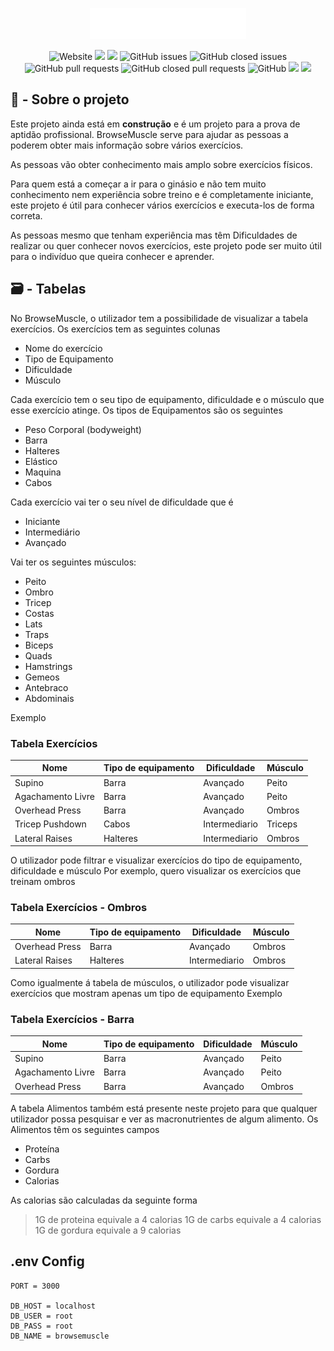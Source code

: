 
<p align="center">
  <img src="https://raw.githubusercontent.com/8fn/BrowseMuscle/master/views/assets/img/browsemuscle_light.png" width="250px" height="50px">
</p>
<div align="center">
 <img alt="Website" src="https://img.shields.io/website?url=http%3A%2F%2F35.178.127.12%3A3000%2F"> <img src="https://img.shields.io/github/repo-size/8fn/browsemuscle"> <img src="https://img.shields.io/github/last-commit/8fn/browsemuscle"> <img alt="GitHub issues" src="https://img.shields.io/github/issues/8fn/BrowseMuscle"> <img alt="GitHub closed issues" src="https://img.shields.io/github/issues-closed/8fn/BrowseMuscle"> <img alt="GitHub pull requests" src="https://img.shields.io/github/issues-pr/8fn/browsemuscle"> <img alt="GitHub closed pull requests" src="https://img.shields.io/github/issues-pr-closed/8fn/browsemuscle"> <img alt="GitHub" src="https://img.shields.io/github/license/8fn/browsemuscle"> <img src="https://img.shields.io/badge/-node.js-yellow"> <img src="https://img.shields.io/badge/-mysql-yellow">  
</div>

## 📝 - Sobre o projeto  

Este projeto ainda está em **construção** e é um projeto para a prova de aptidão profissional.
BrowseMuscle serve para ajudar as pessoas a poderem obter mais informação sobre vários exercícios.

As pessoas vão obter conhecimento mais amplo sobre exercícios físicos.

Para quem está a começar a ir para o ginásio e não tem muito conhecimento nem experiência sobre treino e é completamente iniciante, este projeto é útil para conhecer vários exercícios e executa-los de forma correta.

As pessoas mesmo que tenham experiência mas têm Dificuldades de realizar ou quer conhecer novos exercícios, este projeto pode ser muito útil para o indivíduo que queira conhecer e aprender.

## 🗃️ - Tabelas
No BrowseMuscle, o utilizador tem a possibilidade de visualizar a tabela exercícios.
Os exercícios tem as seguintes colunas

 - Nome do exercício
 - Tipo de Equipamento
 - Dificuldade
 - Músculo

Cada exercício tem o seu tipo de equipamento, dificuldade e o músculo que esse exercício atinge.
Os tipos de Equipamentos são os seguintes

 - Peso Corporal (bodyweight)
 - Barra
 - Halteres
 - Elástico
 - Maquina
 - Cabos
 
 Cada exercício vai ter o seu nível de dificuldade que é
 
 - Iniciante
 - Intermediário
 - Avançado

Vai ter os seguintes músculos:

  - Peito 
  - Ombro 
  - Tricep 
  - Costas 
  - Lats 
  - Traps 
  - Biceps 
  - Quads 
  - Hamstrings 
  - Gemeos
  - Antebraco 
  - Abdominais

Exemplo


### Tabela Exercícios
|Nome| Tipo de equipamento |Dificuldade | Músculo
| -- |--| -- | -- | 
| Supino | Barra | Avançado | Peito
| Agachamento Livre | Barra | Avançado | Peito
| Overhead Press | Barra | Avançado | Ombros
| Tricep Pushdown | Cabos | Intermediario | Triceps
| Lateral Raises | Halteres | Intermediario | Ombros

O utilizador pode filtrar e visualizar exercícios do tipo de equipamento, dificuldade e músculo
Por exemplo, quero visualizar os exercícios que treinam ombros

### Tabela Exercícios - Ombros
|Nome| Tipo de equipamento |Dificuldade | Músculo
| -- |--| -- | -- | 
| Overhead Press | Barra | Avançado | Ombros
| Lateral Raises | Halteres | Intermediario | Ombros

Como igualmente á tabela de músculos, o utilizador pode visualizar exercícios que mostram apenas um tipo de equipamento
Exemplo

### Tabela Exercícios - Barra
|Nome| Tipo de equipamento |Dificuldade | Músculo
| -- |--| -- | -- | 
| Supino | Barra | Avançado | Peito
| Agachamento Livre | Barra | Avançado | Peito
| Overhead Press | Barra | Avançado | Ombros

A tabela Alimentos também está presente neste projeto para que qualquer utilizador possa pesquisar e ver as macronutrientes de algum alimento.
Os Alimentos têm os seguintes campos

 - Proteína
 - Carbs
 - Gordura
 - Calorias
 
 As calorias são calculadas da seguinte forma
 > 1G de proteina equivale a 4 calorias
1G de carbs equivale a 4 calorias
1G de gordura equivale a 9 calorias

## .env Config

```
PORT = 3000

DB_HOST = localhost
DB_USER = root
DB_PASS = root
DB_NAME = browsemuscle
```
